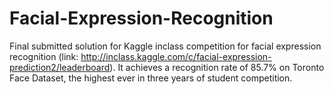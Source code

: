 Facial-Expression-Recognition
=============================

Final submitted solution for Kaggle inclass competition for facial expression recognition (link: http://inclass.kaggle.com/c/facial-expression-prediction2/leaderboard). 
It achieves a recognition rate of 85.7% on Toronto Face Dataset, the highest ever in three years of student competition. 
